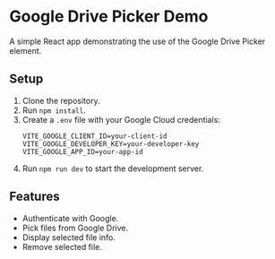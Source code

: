 # Google Drive Picker Demo

A simple React app demonstrating the use of the Google Drive Picker element.

## Setup

1. Clone the repository.
2. Run `npm install`.
3. Create a `.env` file with your Google Cloud credentials:
   ```
   VITE_GOOGLE_CLIENT_ID=your-client-id
   VITE_GOOGLE_DEVELOPER_KEY=your-developer-key
   VITE_GOOGLE_APP_ID=your-app-id
   ```
4. Run `npm run dev` to start the development server.

## Features

- Authenticate with Google.
- Pick files from Google Drive.
- Display selected file info.
- Remove selected file.
